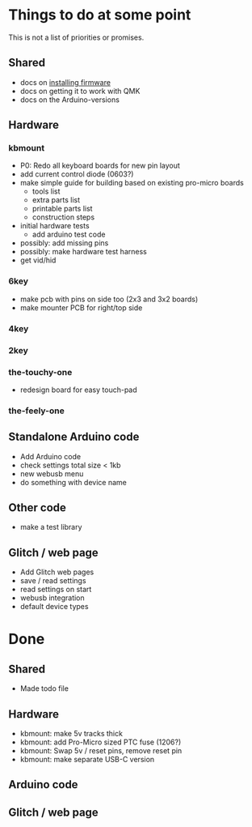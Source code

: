 # Things to do at some point

This is not a list of priorities or promises.

## Shared

* docs on [installing firmware](docs/firmware.md)
* docs on getting it to work with QMK
* docs on the Arduino-versions

## Hardware

### kbmount

* P0: Redo all keyboard boards for new pin layout
*  add current control diode (0603?)
* make simple guide for building based on existing pro-micro boards
  * tools list
  * extra parts list
  * printable parts list
  * construction steps
* initial hardware tests
  * add arduino test code
* possibly: add missing pins
* possibly: make hardware test harness
* get vid/hid

### 6key

* make pcb with pins on side too (2x3 and 3x2 boards)
* make mounter PCB for right/top side

### 4key

### 2key

### the-touchy-one

* redesign board for easy touch-pad

### the-feely-one


## Standalone Arduino code

* Add Arduino code
* check settings total size < 1kb
* new webusb menu
* do something with device name

## Other code

* make a test library

## Glitch / web page

* Add Glitch web pages
* save / read settings
* read settings on start
* webusb integration
* default device types


# Done

## Shared

* Made todo file

## Hardware

* kbmount: make 5v tracks thick
* kbmount: add Pro-Micro sized PTC fuse (1206?)
* kbmount: Swap 5v / reset pins, remove reset pin
* kbmount: make separate USB-C version

## Arduino code

## Glitch / web page

